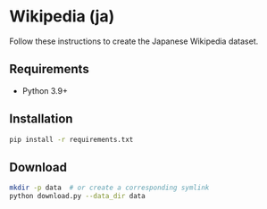 # Wikipedia (ja)

Follow these instructions to create the Japanese Wikipedia dataset.

## Requirements

- Python 3.9+

## Installation

```bash
pip install -r requirements.txt
```

## Download

```bash
mkdir -p data  # or create a corresponding symlink
python download.py --data_dir data
```
